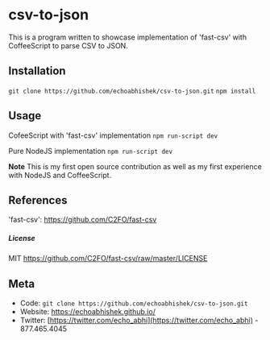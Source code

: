 # csv-to-json

This is a program written to showcase implementation of 'fast-csv' with CoffeeScript to parse CSV to JSON.

## Installation

`git clone https://github.com/echoabhishek/csv-to-json.git`
`npm install`

## Usage

CofeeScript with 'fast-csv' implementation
`npm run-script dev`

Pure NodeJS implementation
`npm run-script dev`

**Note** This is my first open source contribution as well as my first experience with NodeJS and CoffeeScript.

## References

'fast-csv': https://github.com/C2FO/fast-csv
##### License
MIT <https://github.com/C2FO/fast-csv/raw/master/LICENSE>

## Meta
* Code: `git clone https://github.com/echoabhishek/csv-to-json.git`
* Website: <https://echoabhishek.github.io/>
* Twitter: [https://twitter.com/echo_abhi](https://twitter.com/echo_abhi) - 877.465.4045
